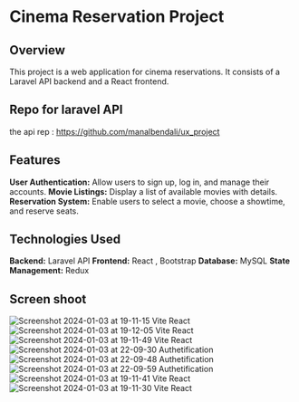 # Cinema Reservation Project
## Overview
This project is a web application for cinema reservations. It consists of a Laravel API backend and a React frontend.

## Repo for laravel API 
the api rep : https://github.com/manalbendali/ux_project

## Features

**User Authentication:** Allow users to sign up, log in, and manage their accounts.
**Movie Listings:** Display a list of available movies with details.
**Reservation System:** Enable users to select a movie, choose a showtime, and reserve seats.

## Technologies Used
**Backend:** Laravel API
**Frontend:** React , Bootstrap
**Database:** MySQL
**State Management:** Redux

## Screen shoot
![Screenshot 2024-01-03 at 19-11-15 Vite React](https://github.com/DesignToWebsite/Projet_web/assets/74991230/452116e3-3874-4de4-b190-c579f9b8eeb6)
![Screenshot 2024-01-03 at 19-12-05 Vite React](https://github.com/DesignToWebsite/Projet_web/assets/74991230/dc1b8cac-c4e1-41a9-aece-6675c1464fbc)
![Screenshot 2024-01-03 at 19-11-49 Vite React](https://github.com/DesignToWebsite/Projet_web/assets/74991230/7b7ffbb7-fc1e-46c2-9a1d-358f8c93e0e2)
![Screenshot 2024-01-03 at 22-09-30 Authetification](https://github.com/DesignToWebsite/Projet_web/assets/132018368/f383ad1a-e1cc-4453-8f70-542c97a76a47)
![Screenshot 2024-01-03 at 22-09-48 Authetification](https://github.com/DesignToWebsite/Projet_web/assets/132018368/4d41db3e-1a6f-4a8c-989f-11000f6ce0e9)
![Screenshot 2024-01-03 at 22-09-59 Authetification](https://github.com/DesignToWebsite/Projet_web/assets/132018368/dca68f3a-29b9-4f04-84e4-8541bf22b88c)
![Screenshot 2024-01-03 at 19-11-41 Vite React](https://github.com/DesignToWebsite/Projet_web/assets/74991230/c2ea2775-eed8-4d88-82b7-fcbd808ef243)
![Screenshot 2024-01-03 at 19-11-30 Vite React](https://github.com/DesignToWebsite/Projet_web/assets/74991230/7bf4caeb-b381-41b9-a198-13dc2c6967c2)



